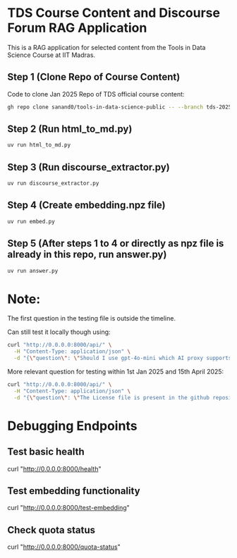 # TDS Course Content and Discourse Forum RAG Application

This is a RAG application for selected content from the Tools in Data Science Course at IIT Madras.

## Step 1 (Clone Repo of Course Content)

Code to clone Jan 2025 Repo of TDS official course content:

```BASH
gh repo clone sanand0/tools-in-data-science-public -- --branch tds-2025-01 --single-branch
```

## Step 2 (Run html_to_md.py)

```BASH
uv run html_to_md.py
```

## Step 3 (Run discourse_extractor.py)

```BASH
uv run discourse_extractor.py
```

## Step 4 (Create embedding.npz file)

```BASH
uv run embed.py
```

## Step 5 (After steps 1 to 4 or directly as npz file is already in this repo, run answer.py)

```BASH
uv run answer.py
```

# Note:

The first question in the testing file is outside the timeline.

Can still test it locally though using:

```BASH
curl "http://0.0.0.0:8000/api/" \
  -H "Content-Type: application/json" \
  -d "{\"question\": \"Should I use gpt-4o-mini which AI proxy supports, or gpt3.5 turbo?\", \"image\": \"$(base64 -w0 project-tds-virtual-ta-q1.webp)\"}"
```

More relevant question for testing within 1st Jan 2025 and 15th April 2025:

```BASH
curl "http://0.0.0.0:8000/api/" \
  -H "Content-Type: application/json" \
  -d "{\"question\": \"The License file is present in the github repository however i received a mail that said that it was absent. I thought that the ‘LICENSE’ file had to be renamed to ‘MIT LICENSE’.\", \"image\": \"$(base64 -w0 image.png)\"}"
```

# Debugging Endpoints

## Test basic health

curl "http://0.0.0.0:8000/health"

## Test embedding functionality

curl "http://0.0.0.0:8000/test-embedding"

## Check quota status

curl "http://0.0.0.0:8000/quota-status"

